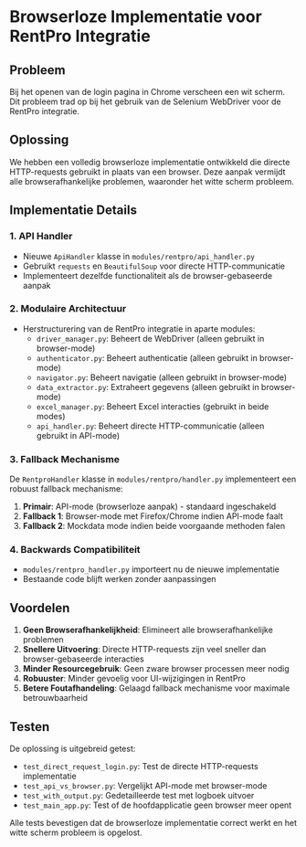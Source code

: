 # Browserloze Implementatie voor RentPro Integratie

## Probleem
Bij het openen van de login pagina in Chrome verscheen een wit scherm. Dit probleem trad op bij het gebruik van de Selenium WebDriver voor de RentPro integratie.

## Oplossing
We hebben een volledig browserloze implementatie ontwikkeld die directe HTTP-requests gebruikt in plaats van een browser. Deze aanpak vermijdt alle browserafhankelijke problemen, waaronder het witte scherm probleem.

## Implementatie Details

### 1. API Handler
- Nieuwe `ApiHandler` klasse in `modules/rentpro/api_handler.py`
- Gebruikt `requests` en `BeautifulSoup` voor directe HTTP-communicatie
- Implementeert dezelfde functionaliteit als de browser-gebaseerde aanpak

### 2. Modulaire Architectuur
- Herstructurering van de RentPro integratie in aparte modules:
  - `driver_manager.py`: Beheert de WebDriver (alleen gebruikt in browser-mode)
  - `authenticator.py`: Beheert authenticatie (alleen gebruikt in browser-mode)
  - `navigator.py`: Beheert navigatie (alleen gebruikt in browser-mode)
  - `data_extractor.py`: Extraheert gegevens (alleen gebruikt in browser-mode)
  - `excel_manager.py`: Beheert Excel interacties (gebruikt in beide modes)
  - `api_handler.py`: Beheert directe HTTP-communicatie (alleen gebruikt in API-mode)

### 3. Fallback Mechanisme
De `RentproHandler` klasse in `modules/rentpro/handler.py` implementeert een robuust fallback mechanisme:
1. **Primair**: API-mode (browserloze aanpak) - standaard ingeschakeld
2. **Fallback 1**: Browser-mode met Firefox/Chrome indien API-mode faalt
3. **Fallback 2**: Mockdata mode indien beide voorgaande methoden falen

### 4. Backwards Compatibiliteit
- `modules/rentpro_handler.py` importeert nu de nieuwe implementatie
- Bestaande code blijft werken zonder aanpassingen

## Voordelen
1. **Geen Browserafhankelijkheid**: Elimineert alle browserafhankelijke problemen
2. **Snellere Uitvoering**: Directe HTTP-requests zijn veel sneller dan browser-gebaseerde interacties
3. **Minder Resourcegebruik**: Geen zware browser processen meer nodig
4. **Robuuster**: Minder gevoelig voor UI-wijzigingen in RentPro
5. **Betere Foutafhandeling**: Gelaagd fallback mechanisme voor maximale betrouwbaarheid

## Testen
De oplossing is uitgebreid getest:
- `test_direct_request_login.py`: Test de directe HTTP-requests implementatie
- `test_api_vs_browser.py`: Vergelijkt API-mode met browser-mode
- `test_with_output.py`: Gedetailleerde test met logboek uitvoer
- `test_main_app.py`: Test of de hoofdapplicatie geen browser meer opent

Alle tests bevestigen dat de browserloze implementatie correct werkt en het witte scherm probleem is opgelost.
